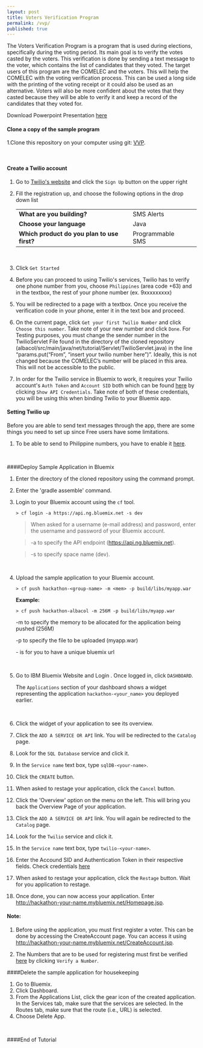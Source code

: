 ```yaml
---
layout: post
title: Voters Verification Program
permalink: /vvp/
published: true
---
```


The Voters Verification Program is a program that is used during elections, specifically during the voting period. Its main goal is to 
verify the votes casted by the voters. This verification is done by sending a text message to the voter, which contains the list of candidates that they voted. The target users of this program are the COMELEC and the voters. This will help the COMELEC
with the voting verification process. This can be used a long side with the printing of the voting receipt or it could also be used as an
alternative. Voters will also be more confident about the votes that they casted because they will be able to verify it and keep a record
of the candidates that they voted for.

Download Powerpoint Presentation [here](https://github.com/JaoColoma/jaocoloma.github.io/blob/master/presentation.pdf?raw=true)

#### Clone a copy of the sample program
1.Clone this repository on your computer using git: [VVP](https://github.com/JaoColoma/albacol.git).


<br>

#### Create a Twilio account
1. Go to [Twilio's website](https://www.twilio.com) and click the `Sign Up` button on the upper right

2.  Fill the registration up, and choose the following options in the drop down list

	||||
	|---|---|---|
	| **What are you building?** | SMS Alerts|
	| **Choose your language** | Java |
	| **Which product do you plan to use first?** | Programmable SMS |
	
	<br>
4. Click `Get Started`

5. Before you can proceed to using Twilio's services, Twilio has to verify one phone number from you, choose `Philippines` (area code +63) and in the textbox, the rest of your phone number (ex. 9xxxxxxxxx)

6. You will be redirected to a page with a textbox. Once you receive the verification code in your phone, enter it in the text box and proceed.

8. On the current page, click `Get your first Twilio Number` and click `Choose this number`. Take note of your new number and click `Done`. For Testing purposes, you must change the sender number in
the TwilioServlet File found in the directory of the cloned repository (albacol/src/main/java/net/tutorial/Servlet/TwilioServlet.java) in the line “params.put(“From”, “insert your twilio number here”)”. Ideally, this is not changed because the COMELEC’s number will be placed in this area. This will not be accessible to the public.

9.  In order for the Twilio service in Bluemix to work, it requires your Twilio account's `Auth Token` and `Account SID` both which can be found [here](https://www.twilio.com/user/account) by clicking `Show API Credentials`. Take note of both of these credentials, you will be using this when binding Twilio to your Bluemix app.

#### Setting Twilio up
Before you are able to send text messages through the app, there are some things you need to set up since Free users have some limitations.

1. To be able to send to Philippine numbers, you have to enable it [here](https://www.twilio.com/user/account/settings/international/sms).

<br>

####Deploy Sample Application in Bluemix 

1. Enter the directory of the cloned repository using the command prompt.

2. Enter the 'gradle assemble' command.

3. Login to your Bluemix account using the `cf` tool.

	```text
	> cf login -a https://api.ng.bluemix.net -s dev
	```
	
	>When asked for a username (e-mail address) and password, enter the username and password of your Bluemix account.
	
	>-a to specify the API endpoint (https://api.ng.bluemix.net).
	
	>-s to specify space name (dev).

	<br>
	
4. Upload the sample application to your Bluemix account.

	```text
	> cf push hackathon-<group-name> -m <mem> -p build/libs/myapp.war
	```

	**Example:**
		
	```text
	> cf push hackathon-albacol -m 256M -p build/libs/myapp.war
	```
	-m to specify the memory to be allocated for the application being pushed (256M)
	
	-p to specify the file to be uploaded (myapp.war)
	
	-<your-name> is for you to have a unique bluemix url

	<br>
	
5. Go to IBM Bluemix Website and Login .  Once logged in, click `DASHBOARD`.  

	The `Applications` section of your dashboard shows a widget representing the application `hackathon-<your_name>` you deployed earlier.
	
	<br>
	
6. Click the widget of your application to see its overview.
	
1. Click the `ADD A SERVICE OR API` link.  You will be redirected to the `Catalog` page. 

1. Look for the `SQL Database` service and click it.

1. In the `Service name` text box, type `sqlDB-<your-name>`.

1. Click the `CREATE` button.

1. When asked to restage your application, click the `Cancel` button. 

2. Click the 'Overview' option on the menu on the left. This will bring you back the Overview Page of your application.

1. Click the `ADD A SERVICE OR API` link.  You will again be redirected to the `Catalog` page. 

1. Look for the `Twilio` service and click it.

1. In the `Service name` text box, type `twilio-<your-name>`.

1. Enter the Accound SID and Authentication Token in their respective fields. Check credentials [here](https://www.twilio.com/user/account)

1. When asked to restage your application, click the `Restage` button. Wait for you application to restage.

1. Once done, you can now access your application. Enter http://hackathon-your-name.mybluemix.net/Homepage.jsp.


#### Note:

1. Before using the application, you must first register a voter. This can be done by accessing the CreateAccount page. You can access it
using http://hackathon-your-name.mybluemix.net/CreateAccount.jsp.

2. The Numbers that are to be used for registering must first be verified [here](https://www.twilio.com/user/account/phone-numbers/verified) by clicking `Verify a Number`.


####Delete the sample application for housekeeping

1. Go to Bluemix.
2. Click Dashboard.
3. From the Applications List, click the gear icon of the created application. In the Services tab, make sure that the services are selected. In the Routes tab, make sure that the route (i.e., URL) is selected.
4. Choose Delete App.

<br>

####End of Tutorial
